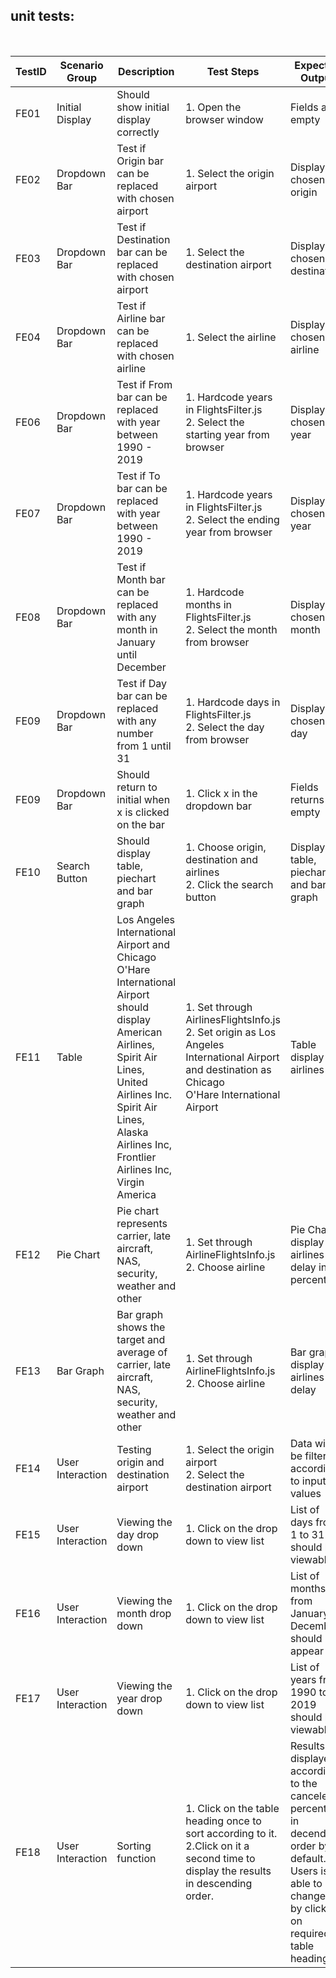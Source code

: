 ## unit tests:
<br /> 


| TestID | Scenario Group | Description | Test Steps | Expected Output | Result | Factors | Metrics| Remarks |
|--------|----------------|------------|------------|-----------------|--------|---------|--------|--------|
| FE01 | Initial Display | Should show initial display correctly | 1. Open the browser window | Fields are empty | Success | Correctness | Direct,Internal | - |
| FE02 | Dropdown Bar | Test if Origin bar can be replaced with chosen airport | 1. Select the origin airport | Display chosen origin | Success | Correctness | Direct,Internal | - |
| FE03 | Dropdown Bar | Test if Destination bar can be replaced with chosen airport | 1. Select the destination airport | Display chosen destination | Success  | Correctness | Direct,Internal | - |
| FE04 | Dropdown Bar | Test if Airline bar can be  replaced with chosen airline | 1. Select the airline | Display chosen airline | Success  | Correctness | Direct,Internal | - |
| FE06 | Dropdown Bar | Test if From bar can be replaced with year between 1990 - 2019 | 1. Hardcode years in FlightsFilter.js <br>2. Select the starting year from browser | Display chosen year | Success  | Correctness | Direct,Internal | Boundary Value Analysis |
| FE07 | Dropdown Bar | Test if To bar can be replaced with year between 1990 - 2019 | 1. Hardcode years in FlightsFilter.js <br>2. Select the ending year from browser | Display chosen year | Success | Correctness | Direct,Internal | Boundary Value Analysis |
| FE08 | Dropdown Bar | Test if Month bar can be replaced with any month in January until December | 1. Hardcode months in FlightsFilter.js <br>2. Select the month from browser | Display chosen month | Success | Correctness | Direct,Internal | Boundary Value Analysis |
| FE09 | Dropdown Bar | Test if Day bar can be replaced with any number from 1 until 31 | 1. Hardcode days in FlightsFilter.js <br>2. Select the day from browser | Display chosen day | Success | Correctness | Direct,Internal | Boundary Value Analysis |
| FE09 | Dropdown Bar | Should return to initial when x is clicked on the bar | 1. Click x in the dropdown bar | Fields returns to empty | Success | Correctness | Direct,Internal | - |
| FE10 | Search Button | Should display table, piechart and bar graph | 1. Choose origin, destination and airlines<br> 2. Click the search button   | Display table, piechart, and bar graph | Success | Correctness | Direct,Internal | - |
| FE11 | Table | Los Angeles International Airport and Chicago O'Hare International Airport should display American Airlines,<br> Spirit Air Lines, United Airlines Inc. Spirit Air Lines,<br> Alaska Airlines Inc, Frontlier Airlines Inc, Virgin America | 1. Set through AirlinesFlightsInfo.js <br>2. Set origin as Los Angeles International Airport and destination as Chicago <br>O'Hare International Airport | Table display airlines | Success | Correctness<br> Integrity | Direct,Internal | - |
| FE12 | Pie Chart | Pie chart represents carrier, late aircraft, NAS, security, weather and other  | 1. Set through AirlineFlightsInfo.js<br>2. Choose airline | Pie Chart display the airlines delay in percentage | Success | Correctness<br> Integrity | Direct,Internal | - |
| FE13 | Bar Graph | Bar graph shows the target and average of carrier, late aircraft, NAS, security, weather and other | 1. Set through AirlineFlightsInfo.js<br>2. Choose airline | Bar graph display the airlines delay | Success | Correctness<br> Integrity | Direct,Internal | - |
| FE14 |User Interaction|Testing origin and destination airport|1. Select the origin airport<br />2. Select the destination airport|Data will be filtered according to input values| Success |Correctness| Direct,Internal | - |
| FE15 |User Interaction|Viewing the day drop down |1. Click on the drop down to view list|List of days from 1 to 31 should be viewable| Success |Correctness| Direct,Internal | Boundary Value Analysis |
| FE16 |User Interaction|Viewing the month drop down |1. Click on the drop down to view list|List of months from January to December should appear| Success |Correctness| Direct,Internal | Boundary Value Analysis |
| FE17 |User Interaction|Viewing the year drop down |1. Click on the drop down to view list|List of years from 1990 to 2019 should be viewable| Success |Correctness| Direct,Internal | Boundary Value Analysis |
| FE18 |User Interaction|Sorting function|1. Click on the table heading once to sort according to it.<br >2.Click on it a second time to display the results in descending order.|Results are displayed according to the canceled <br>percentage in decending order by default. Users is able to change it by clicking on required table heading| Success |Correctness<br />Flexibility| Direct,Internal | - |




